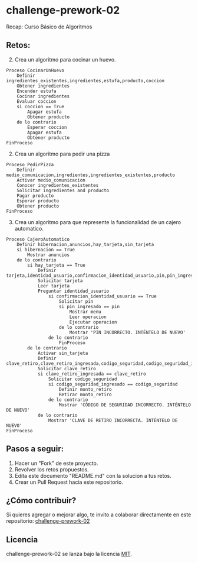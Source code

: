 # challenge-prework-02
Recap: Curso Básico de Algoritmos

## Retos:

2. Crea un algoritmo para cocinar un huevo.

```
Proceso CocinarUnHuevo
    Definir ingredientes_existentes,ingredientes,estufa,producto,coccion
    Obtener ingredientes
    Encender estufa
    Cocinar ingredientes
    Evaluar coccion
    si coccion == True
        Apagar estufa
        Obtener producto
    de lo contrario
        Esperar coccion
        Apagar estufa
        Obtener producto
FinProceso
```

2. Crea un algoritmo para pedir una pizza

```
Proceso PedirPizza
    Definir medio_comunicacion,ingredientes,ingredientes_existentes,producto
    Activar medio_comunicacion
    Conocer ingredientes_existentes
    Solicitar ingredientes and producto
    Pagar producto
    Esperar producto
    Obtener producto
FinProceso
```

3. Crea un algoritmo para que represente la funcionalidad de un cajero automatico.

```
Proceso CajeroAutomatico
    Definir hibernacion,anuncios,hay_tarjeta,sin_tarjeta
    si hibernacion == True
        Mostrar anuncios
    de lo contrario
        si hay_tarjeta == True
            Definir tarjeta,identidad_usuario,confirmacion_identidad_usuario,pin,pin_ingresado,menu,operacion
            Solicitar tarjeta
            Leer tarjeta
            Preguntar identidad_usuario
                si confirmacion_identidad_usuario == True
                    Solicitar pin
                    si pin_ingresado == pin
                        Mostrar menu
                        Leer operacion
                        Ejecutar operacion
                    de lo contrario
                        Mostrar 'PIN INCORRECTO. INTÉNTELO DE NUEVO'
                de lo contrario
                    FinProceso
        de lo contrario
            Activar sin_tarjeta
            Definir clave_retiro,clave_retiro_ingresada,codigo_seguridad,codigo_seguridad_ingresado
            Solicitar clave_retiro
            si clave_retiro_ingresada == clave_retiro
                Solicitar codigo_seguridad
                si codigo_seguridad_ingresado == codigo_seguridad
                    Definir monto_retiro
                    Retirar monto_retiro
                de lo contrario
                    Mostrar 'CÓDIGO DE SEGURIDAD INCORRECTO. INTÉNTELO DE NUEVO'
            de lo contrario
                Mostrar 'CLAVE DE RETIRO INCORRECTA. INTÉNTELO DE NUEVO'
FinProceso
```

## Pasos a seguir:

1. Hacer un "Fork" de este proyecto.
2. Revolver los retos propuestos.
3. Edita este documento "README.md" con la solucion a tus retos.
4. Crear un Pull Request hacia este repositorio.

## ¿Cómo contribuir?

Si quieres agregar o mejorar algo, te invito a colaborar directamente en este repositorio: [challenge-prework-02](https://github.com/platzimaster/challenge-prework-01/)

## Licencia

challenge-prework-02 se lanza bajo la licencia [MIT](https://opensource.org/licenses/MIT).
